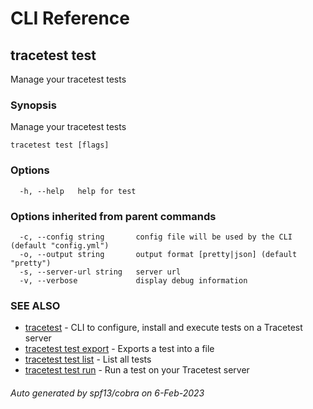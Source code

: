 # CLI Reference
## tracetest test

Manage your tracetest tests

### Synopsis

Manage your tracetest tests

```
tracetest test [flags]
```

### Options

```
  -h, --help   help for test
```

### Options inherited from parent commands

```
  -c, --config string       config file will be used by the CLI (default "config.yml")
  -o, --output string       output format [pretty|json] (default "pretty")
  -s, --server-url string   server url
  -v, --verbose             display debug information
```

### SEE ALSO

* [tracetest](tracetest.md)	 - CLI to configure, install and execute tests on a Tracetest server
* [tracetest test export](tracetest_test_export.md)	 - Exports a test into a file
* [tracetest test list](tracetest_test_list.md)	 - List all tests
* [tracetest test run](tracetest_test_run.md)	 - Run a test on your Tracetest server

###### Auto generated by spf13/cobra on 6-Feb-2023
